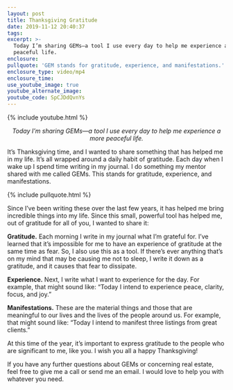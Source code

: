 ```yaml
---
layout: post
title: Thanksgiving Gratitude
date: 2019-11-12 20:40:37
tags:
excerpt: >-
  Today I’m sharing GEMs—a tool I use every day to help me experience a more
  peaceful life.
enclosure:
pullquote: 'GEM stands for gratitude, experience, and manifestations.'
enclosure_type: video/mp4
enclosure_time:
use_youtube_image: true
youtube_alternate_image: 
youtube_code: SpCJDdQvnYs
---
```


{% include youtube.html %}

<p style="text-align: center;"><em>Today I&rsquo;m sharing GEMs&mdash;a tool I use every day to help me experience a more peaceful life.</em></p>

It’s Thanksgiving time, and I wanted to share something that has helped me in my life. It’s all wrapped around a daily habit of gratitude. Each day when I wake up I spend time writing in my journal. I do something my mentor shared with me called GEMs. This stands for gratitude, experience, and manifestations.&nbsp;

{% include pullquote.html %}

Since I’ve been writing these over the last few years, it has helped me bring incredible things into my life. Since this small, powerful tool has helped me, out of gratitude for all of you, I wanted to share it:

**Gratitude.** Each morning I write in my journal what I’m grateful for. I’ve learned that it’s impossible for me to have an experience of gratitude at the same time as fear. So, I also use this as a tool. If there’s ever anything that’s on my mind that may be causing me not to sleep, I write it down as a gratitude, and it causes that fear to dissipate.

**Experience.** Next, I write what I want to experience for the day. For example, that might sound like: “Today I intend to experience peace, clarity, focus, and joy.”

**Manifestations.** These are the material things and those that are meaningful to our lives and the lives of the people around us. For example, that might sound like: “Today I intend to manifest three listings from great clients.”&nbsp;

At this time of the year, it’s important to express gratitude to the people who are significant to me, like you. I wish you all a happy Thanksgiving\!

If you have any further questions about GEMs or concerning real estate, feel free to give me a call or send me an email. I would love to help you with whatever you need.